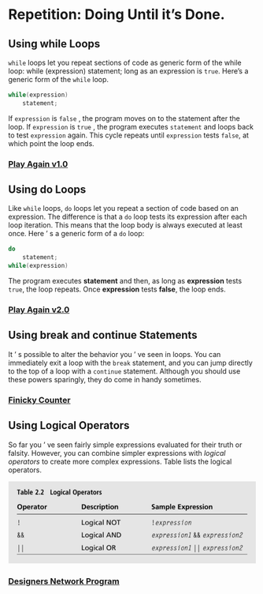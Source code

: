 # Repetition: Doing Until it’s Done.

## Using while Loops 

`while` loops let you repeat sections of code as generic form of the while loop: while (expression) statement; long as an expression is `true`. Here’s a generic form of the `while` loop.

```c++
while(expression)
    statement;
```

If `expression` is `false` , the program moves on to the statement after the loop. If `expression` is `true` , the program executes `statement` and loops back to test `expression` again. This cycle repeats until `expression` tests `false`, at which point the loop ends.

### [Play Again v1.0](./Samples/1.Play_Again_V1)

## Using do Loops 

Like `while` loops, `do` loops let you repeat a section of code based on an expression. The difference is that a `do` loop tests its expression after each loop iteration. This means that the loop body is always executed at least once. Here ’ s a generic form of a `do` loop:

```c++
do
    statement;
while(expression)
```

The program executes **statement** and then, as long as **expression** tests `true`, the loop repeats. Once **expression** tests **false**, the loop ends.

### [Play Again v2.0](./Samples/2.Play_Again_V2)

## Using break and continue Statements 

It ’ s possible to alter the behavior you ’ ve seen in loops. You can immediately exit a loop with the `break` statement, and you can jump directly to the top of a loop with a `continue` statement. Although you should use these powers sparingly, they do come in handy sometimes.

### [Finicky Counter](./Samples/3.Finicky_Counter_V1)

## Using Logical Operators 

So far you ’ ve seen fairly simple expressions evaluated for their truth or falsity. However, you can combine simpler expressions with *logical operators* to create more complex expressions. Table lists the logical operators.

<p align="center">
<img src="assets/img.png">
</p>

### [Designers Network Program](./Samples/4.Designers_Network_Program)